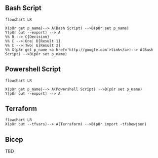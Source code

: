 ## Bash Script 
```mermaid
flowchart LR

X(p8r get p_name)--> A(Bash Script) -->B(p8r set p_name)
Y(p8r out --export) --> A
%% B --> C{Decision}
%% C -->|One| D[Result 1]
%% C -->|Two| E[Result 2]
%% X(p8r get p_name <a href='http://google.com'>link</a>)--> A(Bash Script) -->B(p8r set p_name)
```

## Powershell Script 
```mermaid
flowchart LR

X(p8r get p_name)--> A(Powershell Script) -->B(p8r set p_name)
Y(p8r out --export) --> A
```

## Terraform
```mermaid
flowchart LR
X(p8r out --tfvars)--> A(Terraform) -->B(p8r import -tfshowjson)

```

## Bicep

TBD
